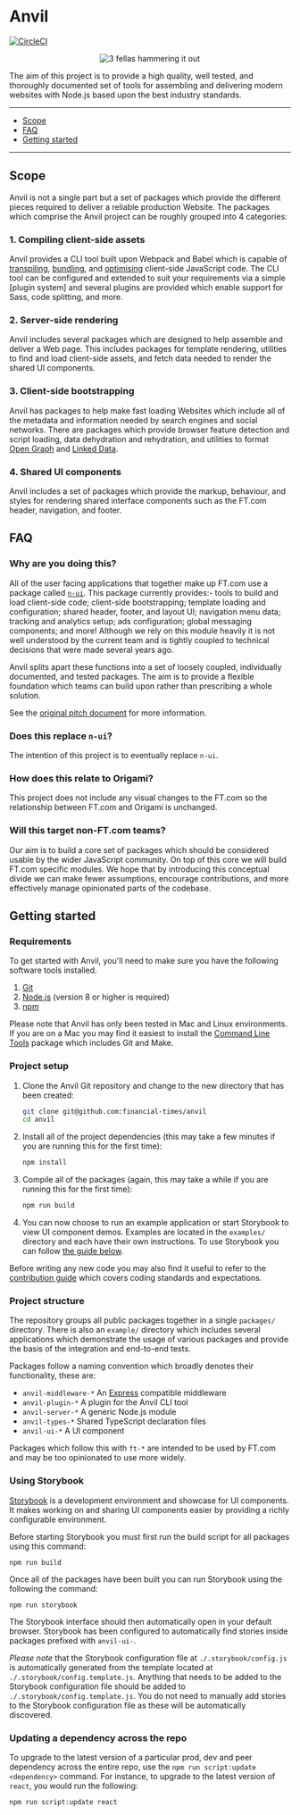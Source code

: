 # Anvil

[![CircleCI](https://circleci.com/gh/Financial-Times/anvil/tree/master.svg?style=svg&circle-token=2149091698510f3908776e16620b30494fdca26c)](https://circleci.com/gh/Financial-Times/anvil/tree/master)

<p align="center">
  <img src="https://media.giphy.com/media/CtGZtZklB1yCs/giphy-downsized.gif" alt="3 fellas hammering it out">
</p>

The aim of this project is to provide a high quality, well tested, and thoroughly documented set of tools for assembling and delivering modern websites with Node.js  based upon the best industry standards.

---

- [Scope](#scope)
- [FAQ](#faq)
- [Getting started](#getting-started)

---


## Scope

Anvil is not a single part but a set of packages which provide the different pieces required to deliver a reliable production Website. The packages which comprise the Anvil project can be roughly grouped into 4 categories:

### 1. Compiling client-side assets

Anvil provides a CLI tool built upon Webpack and Babel which is capable of [transpiling], [bundling], and [optimising] client-side JavaScript code. The CLI tool can be configured and extended to suit your requirements via a simple [plugin system] and several plugins are provided which enable support for Sass, code splitting, and more.

[transpiling]: https://scotch.io/tutorials/javascript-transpilers-what-they-are-why-we-need-them
[bundling]: https://nolanlawson.com/2017/05/22/a-brief-and-incomplete-history-of-javascript-bundlers/
[optimising]: https://developers.google.com/web/fundamentals/performance/why-performance-matters/
[plugins]: #todo

### 2. Server-side rendering

Anvil includes several packages which are designed to help assemble and deliver a Web page. This includes packages for template rendering, utilities to find and load client-side assets, and fetch data needed to render the shared UI components.

### 3. Client-side bootstrapping

Anvil has packages to help make fast loading Websites which include all of the metadata and information needed by search engines and social networks. There are packages which provide browser feature detection and script loading, data dehydration and rehydration, and utilities to format [Open Graph] and [Linked Data].

[Open Graph]: http://ogp.me/
[Linked Data]: https://json-ld.org/

### 4. Shared UI components

Anvil includes a set of packages which provide the markup, behaviour, and styles for rendering shared interface components such as the FT.com header, navigation, and footer.


## FAQ

### Why are you doing this?

All of the user facing applications that together make up FT.com use a package called [`n-ui`]. This package currently provides:- tools to build and load client-side code; client-side bootstrapping; template loading and configuration; shared header, footer, and layout UI; navigation menu data; tracking and analytics setup; ads configuration; global messaging components; and more! Although we rely on this module heavily it is not well understood by the current team and is tightly coupled to technical decisions that were made several years ago.

Anvil splits apart these functions into a set of loosely coupled, individually documented, and tested packages. The aim is to provide a flexible foundation which teams can build upon rather than prescribing a whole solution.

See the [original pitch document] for more information.

[`n-ui`]: https://github.com/Financial-Times/n-ui
[original pitch document]: https://docs.google.com/document/d/1UNRbX-BpPESA4-wSfCb6DRYIijyOUhBJh99iUE95cU0/edit?usp=sharing

### Does this replace `n-ui`?

The intention of this project is to eventually replace `n-ui`.

### How does this relate to Origami?

This project does not include any visual changes to the FT.com so the relationship between FT.com and Origami is unchanged.

### Will this target non-FT.com teams?

Our aim is to build a core set of packages which should be considered usable by the wider JavaScript community. On top of this core we will build FT.com specific modules. We hope that by introducing this conceptual divide we can make fewer assumptions, encourage contributions, and more effectively manage opinionated parts of the codebase.


## Getting started

### Requirements

To get started with Anvil, you'll need to make sure you have the following software tools installed.

1. [Git](https://git-scm.com/)
2. [Node.js](https://nodejs.org/en/) (version 8 or higher is required)
3. [npm](http://npmjs.com/)

Please note that Anvil has only been tested in Mac and Linux environments. If you are on a Mac you may find it easiest to install the [Command Line Tools](https://developer.apple.com/download/more/) package which includes Git and Make.


### Project setup

1. Clone the Anvil Git repository and change to the new directory that has been created:

    ```bash
    git clone git@github.com:financial-times/anvil
    cd anvil
    ```

2. Install all of the project dependencies (this may take a few minutes if you are running this for the first time):

    ```bash
    npm install
    ```

3. Compile all of the packages (again, this may take a while if you are running this for the first time):

    ```bash
    npm run build
    ```

4. You can now choose to run an example application or start Storybook to view UI component demos. Examples are located in the `examples/` directory and each have their own instructions. To use Storybook you can follow [the guide below](#using-storybook).

Before writing any new code you may also find it useful to refer to the [contribution guide](contribution.md) which covers coding standards and expectations.

### Project structure

The repository groups all public packages together in a single `packages/` directory. There is also an `example/` directory which includes several applications which demonstrate the usage of various packages and provide the basis of the integration and end-to-end tests.

Packages follow a naming convention which broadly denotes their functionality, these are:

- `anvil-middleware-*` An [Express] compatible middleware
- `anvil-plugin-*` A plugin for the Anvil CLI tool
- `anvil-server-*` A generic Node.js module
- `anvil-types-*` Shared TypeScript declaration files
- `anvil-ui-*` A UI component

Packages which follow this with `ft-*` are intended to be used by FT.com and may be too opinionated to use more widely.

[Express]: https://expressjs.com/

### Using Storybook

[Storybook] is a development environment and showcase for UI components. It makes working on and sharing UI components easier by providing a richly configurable environment.

[Storybook]: https://storybook.js.org/

Before starting Storybook you must first run the build script for all packages using this command:

```
npm run build
```

Once all of the packages have been built you can run Storybook using the following the command:

```
npm run storybook
```

The Storybook interface should then automatically open in your default browser. Storybook has been configured to automatically find stories inside packages prefixed with `anvil-ui-`.

_Please note_ that the Storybook configuration file at `./.storybook/config.js` is automatically generated from the template located at `./.storybook/config.template.js`. Anything that needs to be added to the Storybook configuration file should be added to `./.storybook/config.template.js`. You do not need to manually add stories to the Storybook configuration file as these will be automatically discovered.

### Updating a dependency across the repo

To upgrade to the latest version of a particular prod, dev and peer dependency across the entire repo, use the `npm run script:update <dependency>` command. For instance, to upgrade to the latest version of `react`, you would run the following:

```
npm run script:update react
```
